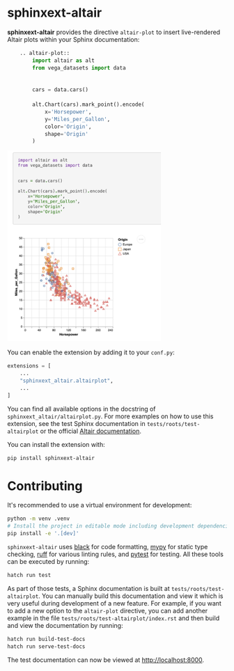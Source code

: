 # sphinxext-altair
**sphinxext-altair** provides the directive `altair-plot` to insert live-rendered Altair plots within your Sphinx documentation:

```python
    .. altair-plot::
        import altair as alt
        from vega_datasets import data


        cars = data.cars()

        alt.Chart(cars).mark_point().encode(
            x='Horsepower',
            y='Miles_per_Gallon',
            color='Origin',
            shape='Origin'
        )
```

<img src="https://raw.githubusercontent.com/altair-viz/sphinxext-altair/main/images/example_screenshot.png"  width="70%">

You can enable the extension by adding it to your `conf.py`:

```python
extensions = [
    ...
    "sphinxext_altair.altairplot",
    ...
]
```

You can find all available options in the docstring of `sphinxext_altair/altairplot.py`. For more examples on how to use this extension, see the test Sphinx documentation in `tests/roots/test-altairplot` or the official [Altair documentation](https://github.com/altair-viz/altair/tree/master/doc).

You can install the extension with:

```bash
pip install sphinxext-altair
```


# Contributing
It's recommended to use a virtual environment for development:

```bash
python -m venv .venv
# Install the project in editable mode including development dependencies
pip install -e '.[dev]'
```

`sphinxext-altair` uses [black](https://github.com/psf/black) for code formatting, [mypy](https://github.com/python/mypy) for static type checking, [ruff](https://github.com/charliermarsh/ruff) for various linting rules, and [pytest](https://github.com/pytest-dev/pytest) for testing. All these tools can be executed by running:

```bash
hatch run test
```

As part of those tests, a Sphinx documentation is built at `tests/roots/test-altairplot`. You can manually build this documentation and view it which is very useful during development of a new feature. For example, if you want to add a new option to the `altair-plot` directive, you can add another example in the file `tests/roots/test-altairplot/index.rst` and then build and view the documentation by running:

```bash
hatch run build-test-docs
hatch run serve-test-docs
```

The test documentation can now be viewed at [http://localhost:8000](http://localhost:8000).
